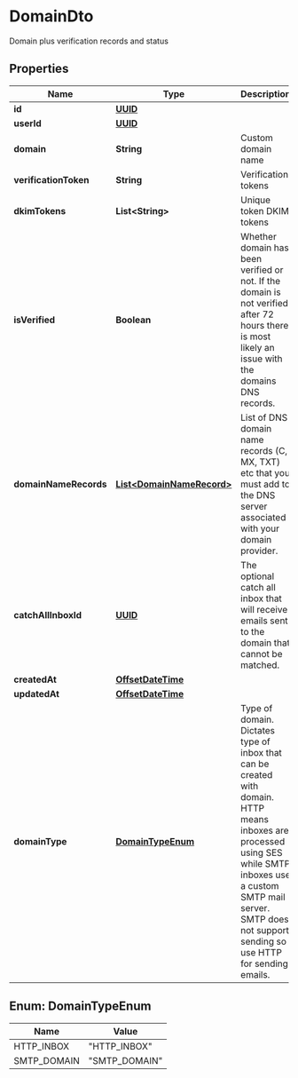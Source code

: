 

# DomainDto

Domain plus verification records and status
## Properties

Name | Type | Description | Notes
------------ | ------------- | ------------- | -------------
**id** | [**UUID**](UUID) |  | 
**userId** | [**UUID**](UUID) |  | 
**domain** | **String** | Custom domain name | 
**verificationToken** | **String** | Verification tokens | 
**dkimTokens** | **List&lt;String&gt;** | Unique token DKIM tokens | 
**isVerified** | **Boolean** | Whether domain has been verified or not. If the domain is not verified after 72 hours there is most likely an issue with the domains DNS records. | 
**domainNameRecords** | [**List&lt;DomainNameRecord&gt;**](DomainNameRecord) | List of DNS domain name records (C, MX, TXT) etc that you must add to the DNS server associated with your domain provider. | 
**catchAllInboxId** | [**UUID**](UUID) | The optional catch all inbox that will receive emails sent to the domain that cannot be matched. |  [optional]
**createdAt** | [**OffsetDateTime**](OffsetDateTime) |  | 
**updatedAt** | [**OffsetDateTime**](OffsetDateTime) |  | 
**domainType** | [**DomainTypeEnum**](#DomainTypeEnum) | Type of domain. Dictates type of inbox that can be created with domain. HTTP means inboxes are processed using SES while SMTP inboxes use a custom SMTP mail server. SMTP does not support sending so use HTTP for sending emails. | 



## Enum: DomainTypeEnum

Name | Value
---- | -----
HTTP_INBOX | &quot;HTTP_INBOX&quot;
SMTP_DOMAIN | &quot;SMTP_DOMAIN&quot;



